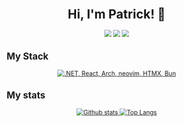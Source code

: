 <h1 align="center">Hi, I'm Patrick! 👋</h1>

<p align="middle">
<a href="https://www.haahr.me"><img src="https://img.shields.io/badge/-haahr.me-3423A6?style=flat&logo=Google-Chrome&logoColor=white"/></a>
<a href="https://www.linkedin.com/in/pqh/"><img src="https://img.shields.io/badge/-linkedin-0077B5?style=flat&logo=Linkedin&logoColor=white"/></a>
<a href="mailto:contact@haahr.com"><img src="https://img.shields.io/badge/-contact@haahr.me-D14836?style=flat&logo=Gmail&logoColor=white"/></a>
</p>

## My Stack
<p align="center">
  <a href="#">
    <img src="https://skillicons.dev/icons?i=dotnet,react,arch,neovim,htmx,bun" alt=".NET, React, Arch, neovim, HTMX, Bun">
  </a>
</p>

## My stats
<p align="center">
  <a href="#">
    <img src="https://github-readme-stats.vercel.app/api?username=patrickhaahr&theme=react&show_icons=true&hide_rank=true&custom_title=Stats&count_private=true&hide_border=true&hide=issues&line_height=24&bg_color=0d1117" alt="Github stats" />
    <img src="https://github-readme-stats.vercel.app/api/top-langs/?username=patrickhaahr&layout=compact&theme=react&count_private=true&hide_border=true&bg_color=0d1117" alt="Top Langs">
  </a>
</p>
